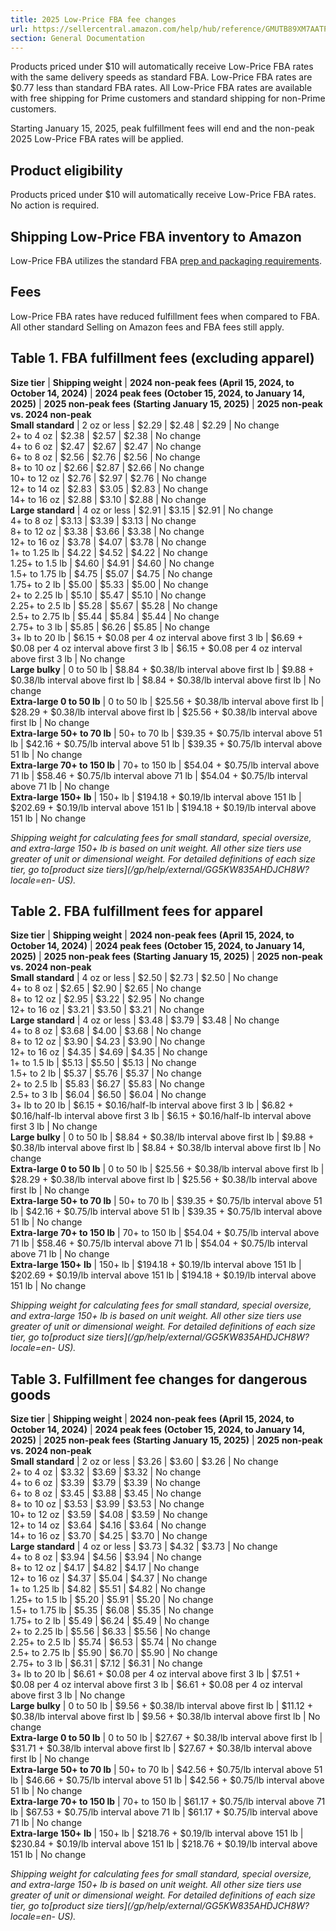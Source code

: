 ```yaml
---
title: 2025 Low-Price FBA fee changes
url: https://sellercentral.amazon.com/help/hub/reference/GMUTB89XM7AATPR3
section: General Documentation
---
```


Products priced under $10 will automatically receive Low-Price FBA rates with
the same delivery speeds as standard FBA. Low-Price FBA rates are $0.77 less
than standard FBA rates. All Low-Price FBA rates are available with free
shipping for Prime customers and standard shipping for non-Prime customers.

Starting January 15, 2025, peak fulfillment fees will end and the non-peak
2025 Low-Price FBA rates will be applied.

## Product eligibility

Products priced under $10 will automatically receive Low-Price FBA rates. No
action is required.

## Shipping Low-Price FBA inventory to Amazon

Low-Price FBA utilizes the standard FBA [prep and packaging
requirements](/gp/help/G200141500).

## Fees

Low-Price FBA rates have reduced fulfillment fees when compared to FBA. All
other standard Selling on Amazon fees and FBA fees still apply.

**Table 1. FBA fulfillment fees (excluding apparel)**  
---  
**Size tier** | **Shipping weight** |  **2024 non-peak fees** **(April 15, 2024, to October 14, 2024)** |  **2024 peak fees** **(October 15, 2024, to January 14, 2025)** |  **2025 non-peak fees** **(Starting January 15, 2025)** | **2025 non-peak vs. 2024 non-peak**  
**Small standard** | 2 oz or less | $2.29 | $2.48  | $2.29 | No change  
2+ to 4 oz | $2.38 | $2.57  | $2.38 | No change  
4+ to 6 oz | $2.47 | $2.67  | $2.47 | No change  
6+ to 8 oz | $2.56 | $2.76  | $2.56 | No change  
8+ to 10 oz | $2.66 | $2.87  | $2.66 | No change  
10+ to 12 oz | $2.76 | $2.97  | $2.76 | No change  
12+ to 14 oz | $2.83 | $3.05  | $2.83 | No change  
14+ to 16 oz | $2.88 | $3.10  | $2.88 | No change  
**Large standard** | 4 oz or less | $2.91 | $3.15  | $2.91 | No change  
4+ to 8 oz | $3.13 | $3.39  | $3.13 | No change  
8+ to 12 oz | $3.38 | $3.66  | $3.38 | No change  
12+ to 16 oz | $3.78 | $4.07  | $3.78 | No change  
1+ to 1.25 lb | $4.22 | $4.52  | $4.22 | No change  
1.25+ to 1.5 lb | $4.60 | $4.91  | $4.60 | No change  
1.5+ to 1.75 lb  | $4.75 | $5.07  | $4.75 | No change  
1.75+ to 2 lb | $5.00 | $5.33  | $5.00 | No change  
2+ to 2.25 lb | $5.10 | $5.47  | $5.10 | No change  
2.25+ to 2.5 lb | $5.28 | $5.67  | $5.28 | No change  
2.5+ to 2.75 lb  | $5.44 | $5.84  | $5.44 | No change  
2.75+ to 3 lb | $5.85 | $6.26  | $5.85 | No change  
3+ lb to 20 lb | $6.15 + $0.08 per 4 oz interval above first 3 lb | $6.69 + $0.08 per 4 oz interval above first 3 lb | $6.15 + $0.08 per 4 oz interval above first 3 lb | No change  
**Large bulky** | 0 to 50 lb | $8.84 + $0.38/lb interval above first lb | $9.88 + $0.38/lb interval above first lb | $8.84 + $0.38/lb interval above first lb | No change  
**Extra-large 0 to 50 lb** | 0 to 50 lb | $25.56 + $0.38/lb interval above first lb | $28.29 + $0.38/lb interval above first lb | $25.56 + $0.38/lb interval above first lb | No change  
**Extra-large 50+ to 70 lb** | 50+ to 70 lb | $39.35 + $0.75/lb interval above 51 lb | $42.16 + $0.75/lb interval above 51 lb | $39.35 + $0.75/lb interval above 51 lb | No change  
**Extra-large 70+ to 150 lb** | 70+ to 150 lb | $54.04 + $0.75/lb interval above 71 lb | $58.46 + $0.75/lb interval above 71 lb | $54.04 + $0.75/lb interval above 71 lb | No change  
**Extra-large 150+ lb** | 150+ lb | $194.18 + $0.19/lb interval above 151 lb | $202.69 + $0.19/lb interval above 151 lb | $194.18 + $0.19/lb interval above 151 lb | No change  
  
_Shipping weight for calculating fees for small standard, special oversize,
and extra-large 150+ lb is based on unit weight. All other size tiers use
greater of unit or dimensional weight. For detailed definitions of each size
tier, go to[product size tiers](/gp/help/external/GG5KW835AHDJCH8W?locale=en-
US)._

**Table 2. FBA fulfillment fees for apparel**  
---  
**Size tier** | **Shipping weight** |  **2024 non-peak fees** **(April 15, 2024, to October 14, 2024)** |  **2024 peak fees** **(October 15, 2024, to January 14, 2025)** |  **2025 non-peak fees** **(Starting January 15, 2025)** | **2025 non-peak vs. 2024 non-peak**  
**Small standard** | 4 oz or less | $2.50 | $2.73  | $2.50 | No change  
4+ to 8 oz | $2.65 | $2.90  | $2.65 | No change  
8+ to 12 oz |  $2.95 | $3.22  |  $2.95 | No change  
12+ to 16 oz |  $3.21 | $3.50  |  $3.21 | No change  
**Large standard** | 4 oz or less | $3.48 | $3.79  | $3.48 | No change  
4+ to 8 oz | $3.68 | $4.00  | $3.68 | No change  
8+ to 12 oz | $3.90 | $4.23  | $3.90 | No change  
12+ to 16 oz | $4.35 | $4.69  | $4.35 | No change  
1+ to 1.5 lb | $5.13 | $5.50  | $5.13 | No change  
1.5+ to 2 lb | $5.37 | $5.76  | $5.37 | No change  
2+ to 2.5 lb | $5.83 | $6.27  | $5.83 | No change  
2.5+ to 3 lb | $6.04 | $6.50  | $6.04 | No change  
3+ lb to 20 lb | $6.15 + $0.16/half-lb interval above first 3 lb | $6.82 + $0.16/half-lb interval above first 3 lb | $6.15 + $0.16/half-lb interval above first 3 lb | No change  
**Large bulky** | 0 to 50 lb | $8.84 + $0.38/lb interval above first lb  | $9.88 + $0.38/lb interval above first lb | $8.84 + $0.38/lb interval above first lb  | No change  
**Extra-large 0 to 50 lb** | 0 to 50 lb  | $25.56 + $0.38/lb interval above first lb | $28.29 + $0.38/lb interval above first lb | $25.56 + $0.38/lb interval above first lb | No change  
**Extra-large 50+ to 70 lb** | 50+ to 70 lb | $39.35 + $0.75/lb interval above 51 lb | $42.16 + $0.75/lb interval above 51 lb | $39.35 + $0.75/lb interval above 51 lb | No change  
**Extra-large 70+ to 150 lb** | 70+ to 150 lb | $54.04 + $0.75/lb interval above 71 lb | $58.46 + $0.75/lb interval above 71 lb | $54.04 + $0.75/lb interval above 71 lb | No change  
**Extra-large 150+ lb** | 150+ lb | $194.18 + $0.19/lb interval above 151 lb | $202.69 + $0.19/lb interval above 151 lb | $194.18 + $0.19/lb interval above 151 lb | No change  
  
_Shipping weight for calculating fees for small standard, special oversize,
and extra-large 150+ lb is based on unit weight. All other size tiers use
greater of unit or dimensional weight. For detailed definitions of each size
tier, go to[product size tiers](/gp/help/external/GG5KW835AHDJCH8W?locale=en-
US)._

**Table 3. Fulfillment fee changes for dangerous goods**  
---  
**Size tier** | **Shipping weight** |  **2024 non-peak fees** **(April 15, 2024, to October 14, 2024)** |  **2024 peak fees** **(October 15, 2024, to January 14, 2025)** |  **2025 non-peak fees** **(Starting January 15, 2025)** | **2025 non-peak vs. 2024 non-peak**  
**Small standard** | 2 oz or less | $3.26 | $3.60  | $3.26 | No change  
2+ to 4 oz | $3.32 | $3.69  | $3.32 | No change  
4+ to 6 oz | $3.39 | $3.79  | $3.39 | No change  
6+ to 8 oz | $3.45 | $3.88  | $3.45 | No change  
8+ to 10 oz | $3.53 | $3.99  | $3.53 | No change  
10+ to 12 oz | $3.59 | $4.08  | $3.59 | No change  
12+ to 14 oz | $3.64 | $4.16  | $3.64 | No change  
14+ to 16 oz | $3.70 | $4.25  | $3.70 | No change  
**Large standard** | 4 oz or less | $3.73 | $4.32  | $3.73 | No change  
4+ to 8 oz | $3.94 | $4.56  | $3.94 | No change  
8+ to 12 oz | $4.17 | $4.82  | $4.17 | No change  
12+ to 16 oz | $4.37 | $5.04  | $4.37 | No change  
1+ to 1.25 lb | $4.82 | $5.51  | $4.82 | No change  
1.25+ to 1.5 lb | $5.20 | $5.91  | $5.20 | No change  
1.5+ to 1.75 lb  | $5.35 | $6.08  | $5.35 | No change  
1.75+ to 2 lb | $5.49 | $6.24  | $5.49 | No change  
2+ to 2.25 lb | $5.56 | $6.33  | $5.56 | No change  
2.25+ to 2.5 lb | $5.74 | $6.53  | $5.74 | No change  
2.5+ to 2.75 lb  | $5.90 | $6.70  | $5.90 | No change  
2.75+ to 3 lb | $6.31 | $7.12  | $6.31 | No change  
3+ lb to 20 lb | $6.61 + $0.08 per 4 oz interval above first 3 lb  | $7.51 + $0.08 per 4 oz interval above first 3 lb | $6.61 + $0.08 per 4 oz interval above first 3 lb  | No change  
**Large bulky** | 0 to 50 lb | $9.56 + $0.38/lb interval above first lb  | $11.12 + $0.38/lb interval above first lb | $9.56 + $0.38/lb interval above first lb  | No change  
**Extra-large 0 to 50 lb** | 0 to 50 lb | $27.67 + $0.38/lb interval above first lb | $31.71 + $0.38/lb interval above first lb | $27.67 + $0.38/lb interval above first lb | No change  
**Extra-large 50+ to 70 lb** | 50+ to 70 lb | $42.56 + $0.75/lb interval above 51 lb | $46.66 + $0.75/lb interval above 51 lb | $42.56 + $0.75/lb interval above 51 lb | No change  
**Extra-large 70+ to 150 lb** | 70+ to 150 lb | $61.17 + $0.75/lb interval above 71 lb | $67.53 + $0.75/lb interval above 71 lb | $61.17 + $0.75/lb interval above 71 lb | No change  
**Extra-large 150+ lb** | 150+ lb | $218.76 + $0.19/lb interval above 151 lb | $230.84 + $0.19/lb interval above 151 lb | $218.76 + $0.19/lb interval above 151 lb | No change  
  
_Shipping weight for calculating fees for small standard, special oversize,
and extra-large 150+ lb is based on unit weight. All other size tiers use
greater of unit or dimensional weight. For detailed definitions of each size
tier, go to[product size tiers](/gp/help/external/GG5KW835AHDJCH8W?locale=en-
US)._


